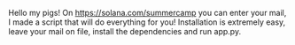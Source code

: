 Hello my pigs! On https://solana.com/summercamp you can enter your mail, I made a script that will do everything for you! Installation is extremely easy, leave your mail on file, install the dependencies and run app.py.
